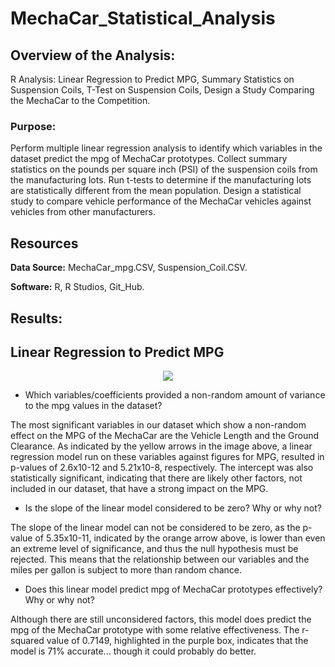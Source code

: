 # MechaCar_Statistical_Analysis

## Overview of the Analysis:
R Analysis: Linear Regression to Predict MPG, Summary Statistics on Suspension Coils, T-Test on Suspension Coils, Design a Study Comparing the MechaCar to the Competition.

### Purpose:

Perform multiple linear regression analysis to identify which variables in the dataset predict the mpg of MechaCar prototypes.
Collect summary statistics on the pounds per square inch (PSI) of the suspension coils from the manufacturing lots.
Run t-tests to determine if the manufacturing lots are statistically different from the mean population.
Design a statistical study to compare vehicle performance of the MechaCar vehicles against vehicles from other manufacturers.


## Resources

**Data Source:** MechaCar_mpg.CSV, Suspension_Coil.CSV.

**Software:** R, R Studios, Git_Hub.

## Results:

## Linear Regression to Predict MPG

<p align="center">
    <img src="https://user-images.githubusercontent.com/98966503/169879902-e84fdeab-99b6-4ccd-a7d6-a37a966e7354.png"> 
</p>

- Which variables/coefficients provided a non-random amount of variance to the mpg values in the dataset? 

The most significant variables in our dataset which show a non-random effect on the MPG of the MechaCar are the Vehicle Length and the Ground Clearance. As indicated by the yellow arrows in the image above, a linear regression model run on these variables against figures for MPG, resulted in p-values of 2.6x10-12 and 5.21x10-8, respectively. The intercept was also statistically significant, indicating that there are likely other factors, not included in our dataset, that have a strong impact on the MPG.

- Is the slope of the linear model considered to be zero? Why or why not? 

The slope of the linear model can not be considered to be zero, as the p-value of 5.35x10-11, indicated by the orange arrow above, is lower than even an extreme level of significance, and thus the null hypothesis must be rejected. This means that the relationship between our variables and the miles per gallon is subject to more than random chance.

- Does this linear model predict mpg of MechaCar prototypes effectively? Why or why not? 

Although there are still unconsidered factors, this model does predict the mpg of the MechaCar prototype with some relative effectiveness. The r-squared value of 0.7149, highlighted in the purple box, indicates that the model is 71% accurate... though it could probably do better.

<br>
